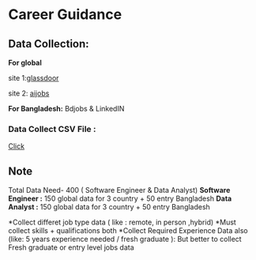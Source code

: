 # Career Guidance

## Data Collection: 

**For global**

site 1:[glassdoor](https://www.glassdoor.com/Job/dubai-united-arab-emirates-software-engineer-jobs-SRCH_IL.0,26_IC2204498_KO27,44.htm?fbclid=IwY2xjawLUOAxleHRuA2FlbQIxMABicmlkETFPdExNS0tETUpIUGh4S3NjAR6tRPOAcc4GnKc89ElOA1KU6pKUZ7NdEUuPAzNvDrHHZzfChfgkLsKZtgxoVg_aem_lNGr7Hq21HS81ZPazCNadw)

site 2: [aijobs](https://aijobs.net/job/1392126-aiml-engineer/?fbclid=IwY2xjawLUN8BleHRuA2FlbQIxMABicmlkETFPdExNS0tETUpIUGh4S3NjAR7dXYRUsslG_vmLKHkr7t8LLB94RKedyNpy307s-jdTOI7gQZVb_osSRwfx8w_aem_nrvmHfEWlISa-1CDsS3X8g)

**For Bangladesh:**
Bdjobs & LinkedIN

### Data Collect CSV File :
[Click](https://1drv.ms/x/c/0be2e95c87796269/EfzMl7dJozNEqlq4OhSRI9oBzSTBIuPZAZxwlppJUfktow?e=5nwami)

## Note
Total Data Need- 400 ( Software Engineer & Data Analyst)
**Software Engineer :** 150 global data for 3 country + 50 entry Bangladesh 
**Data Analyst :** 150 global data for 3 country + 50 entry Bangladesh 

*Collect differet job type data ( like : remote, in person ,hybrid)
*Must collect skills + qualifications both 
*Collect Required Experience Data also (like: 5 years experience needed / fresh graduate ): But better to collect   Fresh graduate or entry level jobs data